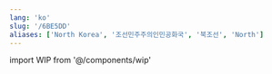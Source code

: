 ```yaml
---
lang: 'ko'
slug: '/6BE5DD'
aliases: ['North Korea', '조선민주주의인민공화국', '북조선', 'North']
---
```


import WIP from '@/components/wip'

<WIP />
